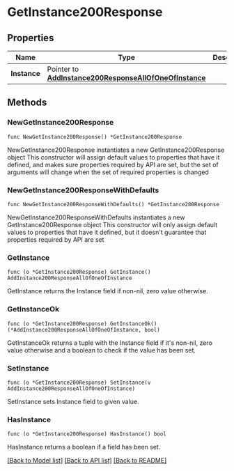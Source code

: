 # GetInstance200Response

## Properties

Name | Type | Description | Notes
------------ | ------------- | ------------- | -------------
**Instance** | Pointer to [**AddInstance200ResponseAllOfOneOfInstance**](AddInstance200ResponseAllOfOneOfInstance.md) |  | [optional] 

## Methods

### NewGetInstance200Response

`func NewGetInstance200Response() *GetInstance200Response`

NewGetInstance200Response instantiates a new GetInstance200Response object
This constructor will assign default values to properties that have it defined,
and makes sure properties required by API are set, but the set of arguments
will change when the set of required properties is changed

### NewGetInstance200ResponseWithDefaults

`func NewGetInstance200ResponseWithDefaults() *GetInstance200Response`

NewGetInstance200ResponseWithDefaults instantiates a new GetInstance200Response object
This constructor will only assign default values to properties that have it defined,
but it doesn't guarantee that properties required by API are set

### GetInstance

`func (o *GetInstance200Response) GetInstance() AddInstance200ResponseAllOfOneOfInstance`

GetInstance returns the Instance field if non-nil, zero value otherwise.

### GetInstanceOk

`func (o *GetInstance200Response) GetInstanceOk() (*AddInstance200ResponseAllOfOneOfInstance, bool)`

GetInstanceOk returns a tuple with the Instance field if it's non-nil, zero value otherwise
and a boolean to check if the value has been set.

### SetInstance

`func (o *GetInstance200Response) SetInstance(v AddInstance200ResponseAllOfOneOfInstance)`

SetInstance sets Instance field to given value.

### HasInstance

`func (o *GetInstance200Response) HasInstance() bool`

HasInstance returns a boolean if a field has been set.


[[Back to Model list]](../README.md#documentation-for-models) [[Back to API list]](../README.md#documentation-for-api-endpoints) [[Back to README]](../README.md)


